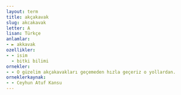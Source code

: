 ```yaml
---
layout: term
title: akçakavak
slug: akcakavak
letter: A
lisan: Türkçe
anlamlar:
- ► akkavak
ozellikler:
- - isim
  - bitki bilimi
ornekler:
- - O güzelim akçakavakları geçemeden hızla geçeriz o yollardan.
orneklerkaynak:
- - Ceyhun Atuf Kansu
---
```

